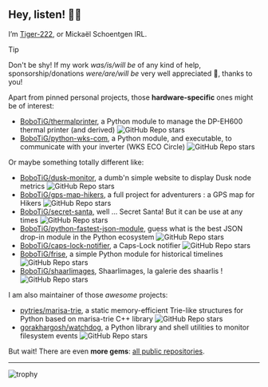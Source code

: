 ## Hey, listen! 🧚‍♀️

I’m [Tiger-222](https://www.tiger-222.fr), or Mickaël Schoentgen IRL.

> [!TIP]
> Don't be shy! If my work *was/is/will be* of any kind of help, sponsorship/donations *were/are/will be* very well appreciated 💖, thanks to you!

Apart from pinned personal projects, those **hardware-specific** ones might be of interest:
- [BoboTiG/thermalprinter](https://github.com/BoboTiG/thermalprinter), a Python module to manage the DP-EH600 thermal printer (and derived) ![GitHub Repo stars](https://img.shields.io/github/stars/BoboTiG/thermalprinter)
- [BoboTiG/python-wks-com](https://github.com/BoboTiG/python-wks-com), a Python module, and executable, to communicate with your inverter (WKS ECO Circle) ![GitHub Repo stars](https://img.shields.io/github/stars/BoboTiG/python-wks-com)

Or maybe something totally different like:
- [BoboTiG/dusk-monitor](https://github.com/BoboTiG/dusk-monitor), a dumb'n simple website to display Dusk node metrics ![GitHub Repo stars](https://img.shields.io/github/stars/BoboTiG/dusk-monitor)
- [BoboTiG/gps-map-hikers](https://github.com/BoboTiG/gps-map-hikers), a full project for adventurers : a GPS map for Hikers ![GitHub Repo stars](https://img.shields.io/github/stars/BoboTiG/gps-map-hikers)
- [BoboTiG/secret-santa](https://github.com/BoboTiG/secret-santa), well ... Secret Santa! But it can be use at any times ![GitHub Repo stars](https://img.shields.io/github/stars/BoboTiG/secret-santa)
- [BoboTiG/python-fastest-json-module](https://github.com/BoboTiG/python-fastest-json-module), guess what is the best JSON drop-in module in the Python ecosystem ![GitHub Repo stars](https://img.shields.io/github/stars/BoboTiG/python-fastest-json-module)
- [BoboTiG/caps-lock-notifier](https://github.com/BoboTiG/caps-lock-notifier), a Caps-Lock notifier ![GitHub Repo stars](https://img.shields.io/github/stars/BoboTiG/caps-lock-notifier)
- [BoboTiG/frise](https://github.com/BoboTiG/frise), a simple Python module for historical timelines ![GitHub Repo stars](https://img.shields.io/github/stars/BoboTiG/frise)
- [BoboTiG/shaarlimages](https://github.com/BoboTiG/shaarlimages), Shaarlimages, la galerie des shaarlis ! ![GitHub Repo stars](https://img.shields.io/github/stars/BoboTiG/shaarlimages)

I am also maintainer of those *awesome* projects:

- [pytries/marisa-trie](https://github.com/pytries/marisa-trie), a static memory-efficient Trie-like structures for Python based on marisa-trie C++ library ![GitHub Repo stars](https://img.shields.io/github/stars/pytries/marisa-trie)
- [gorakhargosh/watchdog](https://github.com/gorakhargosh/watchdog), a Python library and shell utilities to monitor filesystem events ![GitHub Repo stars](https://img.shields.io/github/stars/gorakhargosh/watchdog)

But wait! There are even **more gems**: [all public repositories](https://github.com/BoboTiG?tab=repositories).

---

![trophy](https://github-profile-trophy.vercel.app/?username=BoboTiG&row=1&column=-1&margin-w=15&rank=SECRET,SSS,SS,S)

<!--
![Not very accurate, but still skills](https://github-readme-stats.vercel.app/api/top-langs/?username=BoboTiG&hide_title=true&langs_count=2&layout=compact&theme=midnight-purple&version=1)
-->
